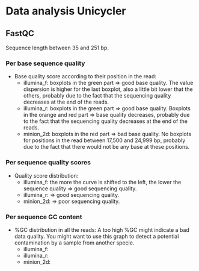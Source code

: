 # Data analysis Unicycler

## FastQC

Sequence length between 35 and 251 bp.

### Per base sequence quality

- Base quality score according to their position in the read:
    - illumina_f: boxplots in the green part => good base quality. The value dispersion is higher for the last boxplot, also a little bit lower that the others, probably due to the fact that the sequencing quality decreases at the end of the reads.
    - illumina_r: boxplots in the green part => good base quality. Boxplots in the orange and red part => base quality decreases, probably due to the fact that the sequencing quality decreases at the end of the reads.
    - minion_2d: boxplots in the red part => bad base quality. No boxplots for positions in the read between 17,500 and 24,999 bp, probably due to the fact that there would not be any base at these positions.

### Per sequence quality scores

- Quality score distribution:
    - illumina_f: the more the curve is shifted to the left, the lower the sequence quality => good sequencing quality.
    - illumina_r: => good sequencing quality.
    - minion_2d: => poor sequencing quality.

### Per sequence GC content

- %GC distribution in all the reads:
A too high %GC might indicate a bad data quality. 
You might want to use this graph to detect a potential contamination by a sample from another specie.
    - illumina_f:  
    - illumina_r:
    - minion_2d:  
